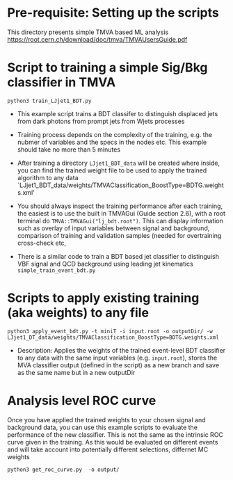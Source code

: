 #  Pre-requisite: Setting up the scripts 

This directory presents simple TMVA based ML analysis
https://root.cern.ch/download/doc/tmva/TMVAUsersGuide.pdf


# Script to training a simple Sig/Bkg classifier in TMVA

`python3 train_LJjet1_BDT.py`

- This example script trains a BDT classifer to distinguish displaced jets from dark photons from prompt jets from Wjets processes 
- Training process depends on the complexity of the training, e.g. the nubmer of variables and the specs in the nodes etc.
This example should take no more than 5 minutes
- After training a directory `LJjet1_BDT_data` will be created where inside, you can find the trained weight file to be used to apply the trained algorithm to any data `LJjet1_BDT_data/weights/TMVAClassification_BoostType=BDTG.weights.xml' 
- You should always inspect the training performance after each training, the easiest is to use the built in TMVAGui (Guide section 2.6), with a root terminal do `TMVA::TMVAGui("lj_bdt.root")`. This can display information such as overlay of input variables between signal and background, comparison of training and validation samples (needed for overtraining cross-check etc,

- There is a similar code to train a BDT based jet classifier to distinguish VBF signal and QCD background using leading jet kinematics `simple_train_event_bdt.py` 

# Scripts to apply existing training (aka weights) to any file


`python3 apply_event_bdt.py -t miniT -i input.root -o outputDir/ -w LJjet1_DT_data/weights/TMVAClassification_BoostType=BDTG.weights.xml`

- Description: Applies the weights of the trained event-level BDT classifier to 
any data with the same input variables (e.g. `input.root`), stores the MVA classifier output (defined in the script)
as a new branch and save as the same name but in a new outputDir

# Analysis level ROC curve 

Once you have applied the trained weights to your chosen signal and background data, you can use this example scripts to evaluate the performance of the new classifier.
This is not the same as the intrinsic ROC curve given in the training. As this would be evaluated on different events and will take account into potentially different selections, differnet MC weights

`python3 get_roc_curve.py  -o output/`






